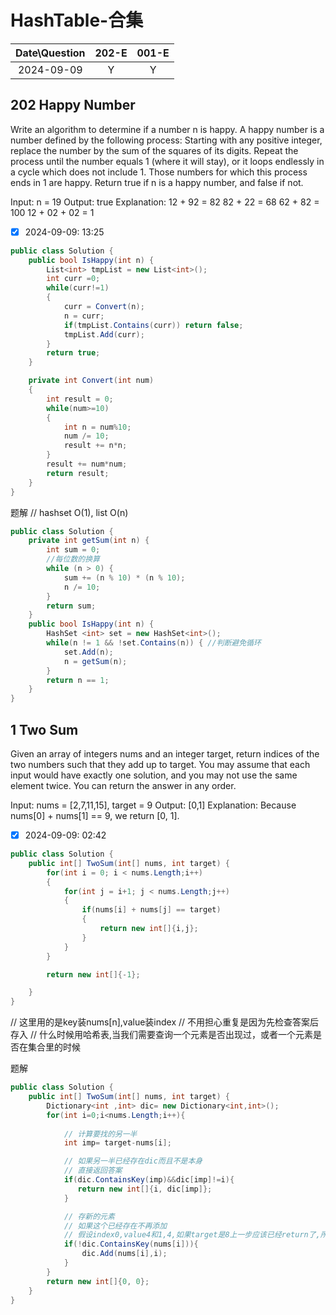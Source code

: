 # HashTable-合集

|Date\Question|202-E|001-E|
|:----:|:----:|:----:|
|2024-09-09|Y|Y|

## 202 Happy Number
Write an algorithm to determine if a number n is happy.
A happy number is a number defined by the following process:
Starting with any positive integer, replace the number by the sum of the squares of its digits.
Repeat the process until the number equals 1 (where it will stay), or it loops endlessly in a cycle which does not include 1.
Those numbers for which this process ends in 1 are happy.
Return true if n is a happy number, and false if not.

Input: n = 19
Output: true
Explanation:
12 + 92 = 82
82 + 22 = 68
62 + 82 = 100
12 + 02 + 02 = 1

- [X] 2024-09-09: 13:25

```c#
public class Solution {
    public bool IsHappy(int n) {
        List<int> tmpList = new List<int>();
        int curr =0;
        while(curr!=1)
        {
            curr = Convert(n);
            n = curr;
            if(tmpList.Contains(curr)) return false;
            tmpList.Add(curr);
        }
        return true;
    }

    private int Convert(int num)
    {
        int result = 0;
        while(num>=10)
        {
            int n = num%10;
            num /= 10;
            result += n*n;
        }
        result += num*num;
        return result;
    }
}
```

题解
// hashset O(1), list O(n)
```c#
public class Solution {
    private int getSum(int n) {
        int sum = 0;
        //每位数的换算
        while (n > 0) {
            sum += (n % 10) * (n % 10);
            n /= 10;
        }
        return sum;
    }
    public bool IsHappy(int n) {
        HashSet <int> set = new HashSet<int>();
        while(n != 1 && !set.Contains(n)) { //判断避免循环
            set.Add(n);
            n = getSum(n);
        }
        return n == 1;
    }
}
```

## 1 Two Sum
Given an array of integers nums and an integer target, return indices of the two numbers such that they add up to target.
You may assume that each input would have exactly one solution, and you may not use the same element twice.
You can return the answer in any order.

Input: nums = [2,7,11,15], target = 9
Output: [0,1]
Explanation: Because nums[0] + nums[1] == 9, we return [0, 1].

- [X] 2024-09-09: 02:42

```c#
public class Solution {
    public int[] TwoSum(int[] nums, int target) {
        for(int i = 0; i < nums.Length;i++)
        {
            for(int j = i+1; j < nums.Length;j++)
            {
                if(nums[i] + nums[j] == target)
                {
                    return new int[]{i,j};
                }
            }
        }

        return new int[]{-1};

    }
}
```
// 这里用的是key装nums[n],value装index
// 不用担心重复是因为先检查答案后存入
// 什么时候用哈希表,当我们需要查询一个元素是否出现过，或者一个元素是否在集合里的时候

题解
```c#
public class Solution {
    public int[] TwoSum(int[] nums, int target) {
        Dictionary<int ,int> dic= new Dictionary<int,int>();
        for(int i=0;i<nums.Length;i++){
            
            // 计算要找的另一半
            int imp= target-nums[i];

            // 如果另一半已经存在dic而且不是本身
            // 直接返回答案
            if(dic.ContainsKey(imp)&&dic[imp]!=i){
               return new int[]{i, dic[imp]};
            }

            // 存新的元素
            // 如果这个已经存在不再添加
            // 假设index0,value4和1,4,如果target是8上一步应该已经return了,所以不用存
            if(!dic.ContainsKey(nums[i])){
                dic.Add(nums[i],i);
            }
        }
        return new int[]{0, 0};
    }
}
```

